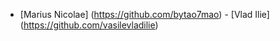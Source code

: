 ﻿- [Marius Nicolae] (https://github.com/bytao7mao)
﻿- [Vlad Ilie] (https://github.com/vasilevladilie)
